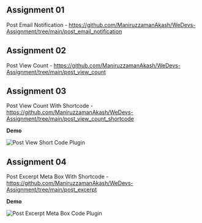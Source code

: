 ## Assignment 01
Post Email Notification - https://github.com/ManiruzzamanAkash/WeDevs-Assignment/tree/main/post_email_notification

## Assignment 02
Post View Count - https://github.com/ManiruzzamanAkash/WeDevs-Assignment/tree/main/post_view_count

## Assignment 03
Post View Count With Shortcode - https://github.com/ManiruzzamanAkash/WeDevs-Assignment/tree/main/post_view_count_shortcode

**Demo** 

![Post View Short Code Plugin](https://i.ibb.co/k2wmLhR/Post-View-Count-Short-Code.png "Post View Short Code Plugin")


## Assignment 04
Post Excerpt Meta Box With Shortcode - https://github.com/ManiruzzamanAkash/WeDevs-Assignment/tree/main/post_excerpt

**Demo** 

![Post Excerpt Meta Box Code Plugin](https://i.ibb.co/wdnJkFZ/Post-Excerpt-Plugin.png "Post Excerpt Meta Box Code Plugin")

